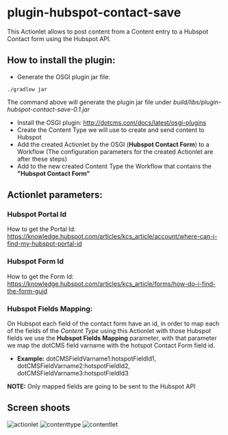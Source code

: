 # plugin-hubspot-contact-save

This Actionlet allows to post content from a Content entry to a Hubspot Contact form using the Hubspot API.

## How to install the plugin:
 * Generate the OSGI plugin jar file:
 
 ```
 ./gradlew jar
 ```
 
 The command above will generate the plugin jar file under *build/libs/plugin-hubspot-contact-save-0.1.jar*
 * Install the OSGI plugin: http://dotcms.com/docs/latest/osgi-plugins
 * Create the Content Type we will use to create and send content to Hubspot
 * Add the created Actionlet by the OSGI (**Hubspot Contact Form**) to a Workflow (The configuration parameters for the
 created Actionlet are after these steps)
 * Add to the new created Content Type the Workflow that contains the **"Hubspot Contact Form"**

## Actionlet parameters:

### Hubspot Portal Id
How to get the Portal Id: https://knowledge.hubspot.com/articles/kcs_article/account/where-can-i-find-my-hubspot-portal-id

### Hubspot Form Id
How to get the Form Id: https://knowledge.hubspot.com/articles/kcs_article/forms/how-do-i-find-the-form-guid

### Hubspot Fields Mapping:
On Hubspot each field of the contact form have an id, in order to map each of the fields of the *Content Type* using this Actionlet with those Hubspot fields we use the **Hubspot Fields Mapping** parameter, with that parameter we map the dotCMS field varname with the hotspot Contact Form field id.

* **Example:**
dotCMSFieldVarname1:hotspotFieldId1, dotCMSFieldVarname2:hotspotFieldId2, dotCMSFieldVarname3:hotspotFieldId3

**NOTE:** Only mapped fields are going to be sent to the Hubspot API

## Screen shoots
![actionlet](https://cloud.githubusercontent.com/assets/923947/17302614/3d0dddfe-57da-11e6-9715-16ffdf9d0fa9.png)
![contenttype](https://cloud.githubusercontent.com/assets/923947/17302611/3c6dff78-57da-11e6-9df4-9bd523c5e07f.png)
![contentlet](https://cloud.githubusercontent.com/assets/923947/17302612/3c6fade6-57da-11e6-8071-2bd5fd22212a.png)
